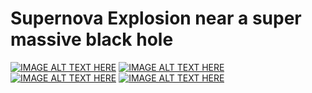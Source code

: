 # Supernova Explosion near a super massive black hole
[![IMAGE ALT TEXT HERE](http://img.youtube.com/vi/LkODrJwBNII/0.jpg)](http://www.youtube.com/watch?v=LkODrJwBNII)
[![IMAGE ALT TEXT HERE](http://img.youtube.com/vi/59RSyLljhNE/0.jpg)](http://www.youtube.com/watch?v=59RSyLljhNE)
[![IMAGE ALT TEXT HERE](http://img.youtube.com/vi/sHNSwDSaR7k/0.jpg)](http://www.youtube.com/watch?v=sHNSwDSaR7k)
[![IMAGE ALT TEXT HERE](http://img.youtube.com/vi/nNEueEAL6P4/0.jpg)](http://www.youtube.com/watch?v=nNEueEAL6P4)
